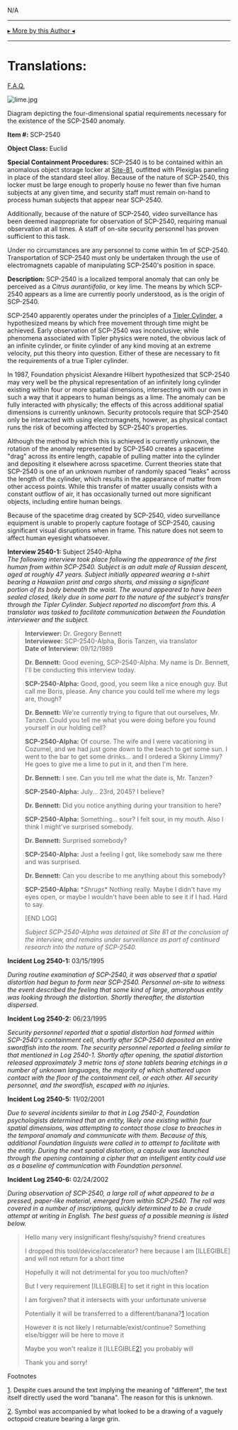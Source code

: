 N/A

* * *

[▸ More by this Author ◂](http://www.scp-wiki.net/djkaktus)

* * *

Translations:
=============

[F.A.Q.](http://www.scp-wiki.net/component:info-ayers)

![lime.jpg](http://scp-wiki.wdfiles.com/local--files/scp-2540/lime.jpg)

Diagram depicting the four-dimensional spatial requirements necessary for the existence of the SCP-2540 anomaly.

**Item #:** SCP-2540

**Object Class:** Euclid

**Special Containment Procedures:** SCP-2540 is to be contained within an anomalous object storage locker at [Site-81](http://www.scp-wiki.net/secure-facility-dossier-site-81), outfitted with Plexiglas paneling in place of the standard steel alloy. Because of the nature of SCP-2540, this locker must be large enough to properly house no fewer than five human subjects at any given time, and security staff must remain on-hand to process human subjects that appear near SCP-2540.

Additionally, because of the nature of SCP-2540, video surveillance has been deemed inappropriate for observation of SCP-2540, requiring manual observation at all times. A staff of on-site security personnel has proven sufficient to this task.

Under no circumstances are any personnel to come within 1m of SCP-2540. Transportation of SCP-2540 must only be undertaken through the use of electromagnets capable of manipulating SCP-2540's position in space.

**Description:** SCP-2540 is a localized temporal anomaly that can only be perceived as a _Citrus aurantiifolia_, or key lime. The means by which SCP-2540 appears as a lime are currently poorly understood, as is the origin of SCP-2540.

SCP-2540 apparently operates under the principles of a [Tipler Cylinder](http://journals.aps.org/prd/abstract/10.1103/PhysRevD.9.2203), a hypothesized means by which free movement through time might be achieved. Early observation of SCP-2540 was inconclusive; while phenomena associated with Tipler physics were noted, the obvious lack of an infinite cylinder, or finite cylinder of any kind moving at an extreme velocity, put this theory into question. Either of these are necessary to fit the requirements of a true Tipler cylinder.

In 1987, Foundation physicist Alexandre Hilbert hypothesized that SCP-2540 may very well be the physical representation of an infinitely long cylinder existing within four or more spatial dimensions, intersecting with our own in such a way that it appears to human beings as a lime. The anomaly can be fully interacted with physically; the effects of this across additional spatial dimensions is currently unknown. Security protocols require that SCP-2540 only be interacted with using electromagnets, however, as physical contact runs the risk of becoming affected by SCP-2540's properties.

Although the method by which this is achieved is currently unknown, the rotation of the anomaly represented by SCP-2540 creates a spacetime "drag" across its entire length, capable of pulling matter into the cylinder and depositing it elsewhere across spacetime. Current theories state that SCP-2540 is one of an unknown number of randomly spaced "leaks" across the length of the cylinder, which results in the appearance of matter from other access points. While this transfer of matter usually consists with a constant outflow of air, it has occasionally turned out more significant objects, including entire human beings.

Because of the spacetime drag created by SCP-2540, video surveillance equipment is unable to properly capture footage of SCP-2540, causing significant visual disruptions when in frame. This nature does not seem to affect human eyesight whatsoever.

**Interview 2540-1:** Subject 2540-Alpha  
_The following interview took place following the appearance of the first human from within SCP-2540. Subject is an adult male of Russian descent, aged at roughly 47 years. Subject initially appeared wearing a t-shirt bearing a Hawaiian print and cargo shorts, and missing a significant portion of its body beneath the waist. The wound appeared to have been sealed closed, likely due in some part to the nature of the subject's transfer through the Tipler Cylinder. Subject reported no discomfort from this. A translator was tasked to facilitate communication between the Foundation interviewer and the subject._

> **Interviewer:** Dr. Gregory Bennett  
> **Interviewee:** SCP-2540-Alpha, Boris Tanzen, via translator  
> **Date of Interview:** 09/12/1989
> 
> **Dr. Bennett:** Good evening, SCP-2540-Alpha. My name is Dr. Bennett, I'll be conducting this interview today.
> 
> **SCP-2540-Alpha:** Good, good, you seem like a nice enough guy. But call me Boris, please. Any chance you could tell me where my legs are, though?
> 
> **Dr. Bennett:** We're currently trying to figure that out ourselves, Mr. Tanzen. Could you tell me what you were doing before you found yourself in our holding cell?
> 
> **SCP-2540-Alpha:** Of course. The wife and I were vacationing in Cozumel, and we had just gone down to the beach to get some sun. I went to the bar to get some drinks… and I ordered a Skinny Limmy? He goes to give me a lime to put in it, and then I'm here.
> 
> **Dr. Bennett:** I see. Can you tell me what the date is, Mr. Tanzen?
> 
> **SCP-2540-Alpha:** July… 23rd, 2045? I believe?
> 
> **Dr. Bennett:** Did you notice anything during your transition to here?
> 
> **SCP-2540-Alpha:** Something… sour? I felt sour, in my mouth. Also I think I might've surprised somebody.
> 
> **Dr. Bennett:** Surprised somebody?
> 
> **SCP-2540-Alpha:** Just a feeling I got, like somebody saw me there and was surprised.
> 
> **Dr. Bennett:** Can you describe to me anything about this somebody?
> 
> **SCP-2540-Alpha:** \*_Shrugs_\* Nothing really. Maybe I didn't have my eyes open, or maybe I wouldn't have been able to see it if I had. Hard to say.
> 
> \[END LOG\]
> 
> _Subject SCP-2540-Alpha was detained at Site 81 at the conclusion of the interview, and remains under surveillance as part of continued research into the nature of SCP-2540._

**Incident Log 2540-1:** 03/15/1995

_During routine examination of SCP-2540, it was observed that a spatial distortion had begun to form near SCP-2540. Personnel on-site to witness the event described the feeling that some kind of large, amorphous entity was looking through the distortion. Shortly thereafter, the distortion dispersed._

**Incident Log 2540-2:** 06/23/1995

_Security personnel reported that a spatial distortion had formed within SCP-2540's containment cell, shortly after SCP-2540 deposited an entire swordfish into the room. The security personnel reported a feeling similar to that mentioned in Log 2540-1. Shortly after opening, the spatial distortion released approximately 3 metric tons of stone tablets bearing etchings in a number of unknown languages, the majority of which shattered upon contact with the floor of the containment cell, or each other. All security personnel, and the swordfish, escaped with no injuries._

**Incident Log 2540-5:** 11/02/2001

_Due to several incidents similar to that in Log 2540-2, Foundation psychologists determined that an entity, likely one existing within four spatial dimensions, was attempting to contact those close to breaches in the temporal anomaly and communicate with them. Because of this, additional Foundation linguists were called in to attempt to facilitate with the entity. During the next spatial distortion, a capsule was launched through the opening containing a cipher that an intelligent entity could use as a baseline of communication with Foundation personnel._

**Incident Log 2540-6:** 02/24/2002

_During observation of SCP-2540, a large roll of what appeared to be a pressed, paper-like material, emerged from within SCP-2540. The roll was covered in a number of inscriptions, quickly determined to be a crude attempt at writing in English. The best guess of a possible meaning is listed below._

> Hello many very insignificant fleshy/squishy? friend creatures
> 
> I dropped this tool/device/accelerator? here because I am \[ILLEGIBLE\] and will not return for a short time
> 
> Hopefully it will not detrimental for you too much/often?
> 
> But I very requirement \[ILLEGIBLE\] to set it right in this location
> 
> I am forgiven? that it intersects with your unfortunate universe
> 
> Potentially it will be transferred to a different/banana?[1](javascript:;) location
> 
> However it is not likely I returnable/exist/continue? Something else/bigger will be here to move it
> 
> Maybe you won't realize it \[ILLEGIBLE[2](javascript:;)\] you probably will
> 
> Thank you and sorry!

Footnotes

[1](javascript:;). Despite cues around the text implying the meaning of "different", the text itself directly used the word "banana". The reason for this is unknown.

[2](javascript:;). Symbol was accompanied by what looked to be a drawing of a vaguely octopoid creature bearing a large grin.